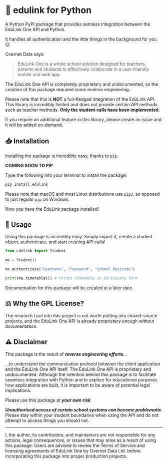 # 🏫 edulink for Python
A Python PyPI package that provides semless integration between the EduLink One API and Python.

It handles all authentication and the little things in the background for you. 😌

Overnet Data says:
> EduLink One is a whole school solution designed for teachers, parents and students to effectively colaborate in a user-friendly mobile and web app.

The EduLink One API is completely proprietary and undocumented, so the creation of this package required some reverse engineering.

Please note that this is **NOT** a full-fledged integration of the EduLink API. This library is incredibly limited and does not provide certain API methods such as teacher methods. **Only the student calls have been implemented**.

If you require an additional feature in this library, please create an issue and it will be added on-demand.

## 📥 Installation
Installing the package is incredibly easy, thanks to `pip`.

**COMING SOON TO PIP**

Type the following into your terminal to install the package:
```zsh
pip install edulink
```
Please note that macOS and most Linux distributions use `pip3`, as opposed to just regular `pip` on Windows.

Now you have the EduLink package installed!

## 🔨 Usage
Using this package is incredibly easy. Simply import it, create a student object, authenticate, and start creating API calls!

```py
from edulink import Student

me = Student()

me.authenticate("Username", "Password", "School Postcode")

print(me.timetable()) # Prints timetable in dictionary form
```

Documentation for this package will be created at a later date.

## ⚖️ Why the GPL License?
The research I put into this project is not worth putting into closed-source projects, and the EduLink One API is already proprietary enough without documentation.

## ⚠️ Disclaimer
This package is the result of ***reverse engineering efforts***...

...to understand the communication protocol between the client application and the EduLink One API itself. The EduLink One API is proprietary and undocumented. Although the intention behind this package is to facilitate seamless integration with Python and to explore for educational purposes how applications are built, it is important to be aware of potential legal implications.

Please use this package at ***your own risk***.

***Unauthorised access of certain school systems can become problematic***. Please stay within your student boundaries when using the API and do not attempt to access things you should not.

----------

I, the author, its contributors, and maintainers are not responsible for any actions, legal consequences, or issues that may arise as a result of using this package. Users are advised to review the Terms of Service and licensing agreements of EduLink One by Overnet Data Ltd. before incorporating this package into proper production projects.